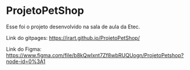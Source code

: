# ProjetoPetShop
Esse foi o projeto desenvolvido na sala de aula da Etec.

Link do gitpages:
https://irart.github.io/ProjetoPetShop/
 
Link do Figma:
https://www.figma.com/file/b8kQwIxnt7Zf8wbRUQUogn/ProjetoPetshop?node-id=0%3A1
